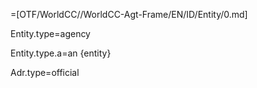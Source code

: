 =[OTF/WorldCC//WorldCC-Agt-Frame/EN/ID/Entity/0.md]

Entity.type=agency

Entity.type.a=an {entity}

Adr.type=official
